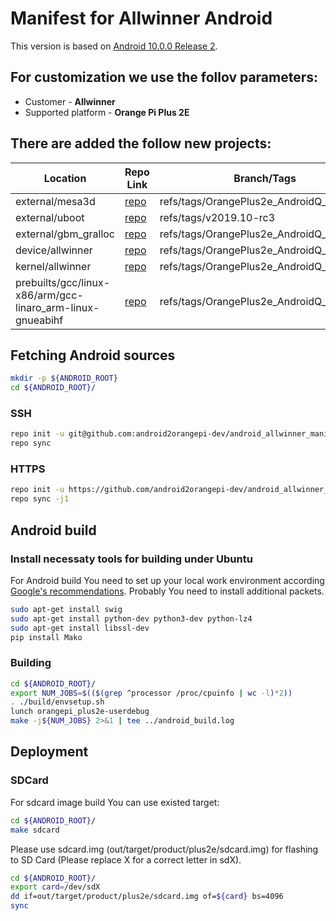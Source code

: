 # Manifest for Allwinner Android

This version is based on [Android 10.0.0 Release 2](https://android.googlesource.com/platform/manifest/+/refs/heads/android-10.0.0_r2).

## For customization we use the follov parameters:
* Customer - **Allwinner**
* Supported platform - **Orange Pi Plus 2E**

## There are added the follow new projects:
| Location | Repo Link | Branch/Tags |
| ------ | ------ | ------ |
| external/mesa3d | [repo](https://github.com/android2orangepi-dev/mesa) | refs/tags/OrangePlus2e_AndroidQ_preview1 |
| external/uboot | [repo](http://git.denx.de/u-boot.git_mainline) | refs/tags/v2019.10-rc3 |
| external/gbm_gralloc | [repo](https://github.com/android2orangepi-dev/gbm_gralloc) | refs/tags/OrangePlus2e_AndroidQ_preview1 |
| device/allwinner | [repo](https://github.com/android2orangepi-dev/android_allwinner_bsp) | refs/tags/OrangePlus2e_AndroidQ_preview1 |
| kernel/allwinner | [repo](https://android.googlesource.com/kernel/common) | refs/tags/OrangePlus2e_AndroidQ_preview1 |
| prebuilts/gcc/linux-x86/arm/gcc-linaro_arm-linux-gnueabihf | [repo](https://github.com/android2orangepi-dev/ext-compiler) | refs/tags/OrangePlus2e_AndroidQ_preview1 |
 
## Fetching Android sources
```bash
mkdir -p ${ANDROID_ROOT}
cd ${ANDROID_ROOT}/
```

### SSH
```bash
repo init -u git@github.com:android2orangepi-dev/android_allwinner_manifest -b refs/tags/OrangePlus2e_AndroidQ_preview1 -m ssh.xml
repo sync
```

### HTTPS
```bash
repo init -u https://github.com/android2orangepi-dev/android_allwinner_manifest -b refs/tags/OrangePlus2e_AndroidQ_preview1 -m https.xml
repo sync -j1
```

## Android build
### Install necessaty tools for building under Ubuntu
For Android build You need to set up your local work environment according [Google's recommendations](https://source.android.com/setup/build/initializing). Probably You need to install additional packets.

```bash
sudo apt-get install swig
sudo apt-get install python-dev python3-dev python-lz4
sudo apt-get install libssl-dev
pip install Mako
```

### Building
```bash
cd ${ANDROID_ROOT}/
export NUM_JOBS=$(($(grep ^processor /proc/cpuinfo | wc -l)*2))
. ./build/envsetup.sh
lunch orangepi_plus2e-userdebug
make -j${NUM_JOBS} 2>&1 | tee ../android_build.log
```

## Deployment
### SDCard
For sdcard image build You can use existed target:
 
```bash
cd ${ANDROID_ROOT}/
make sdcard
```

Please use sdcard.img (out/target/product/plus2e/sdcard.img) for flashing to SD Card (Please replace X for a correct letter in sdX).

```bash
cd ${ANDROID_ROOT}/
export card=/dev/sdX
dd if=out/target/product/plus2e/sdcard.img of=${card} bs=4096
sync
```
